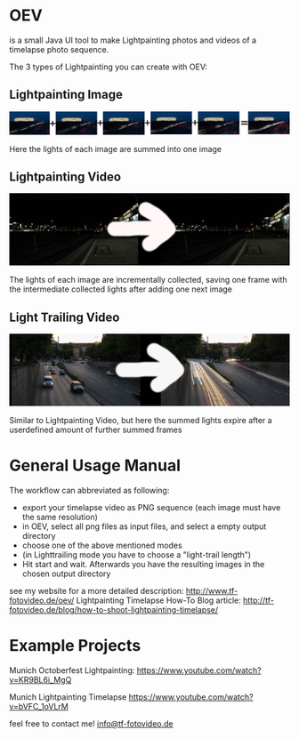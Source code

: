 # OEV
is a small Java UI tool to make Lightpainting photos and videos of a timelapse photo sequence.

The 3 types of Lightpainting you can create with OEV:

## Lightpainting Image

![Lightpainting Image sample](/docs_resources/Head_sample.png)

Here the lights of each image are summed into one image

## Lightpainting Video

![Lightpainting video sample](/docs_resources/vidSample.GIF)

The lights of each image are incrementally collected, saving one frame with the intermediate collected lights after
adding one next image

## Light Trailing Video

![Lightpainting video sample](/docs_resources/vidSpecSample.GIF)

Similar to Lightpainting Video, but here the summed lights expire after a userdefined amount of further summed frames

# General Usage Manual

The workflow can abbreviated as following:

- export your timelapse video as PNG sequence (each image must have the same resolution)
- in OEV, select all png files as input files, and select a empty output directory
- choose one of the above mentioned modes 
- (in Lighttrailing mode you have to choose a "light-trail length")
- Hit start and wait. Afterwards you have the resulting images in the chosen output directory

see my website for a more detailed description: http://www.tf-fotovideo.de/oev/
Lightpainting Timelapse How-To Blog article:
http://tf-fotovideo.de/blog/how-to-shoot-lightpainting-timelapse/

# Example Projects

Munich Octoberfest Lightpainting:
https://www.youtube.com/watch?v=KR9BL6i_MgQ

Munich Lightpainting Timelapse
https://www.youtube.com/watch?v=bVFC_1oVLrM

feel free to contact me! info@tf-fotovideo.de

